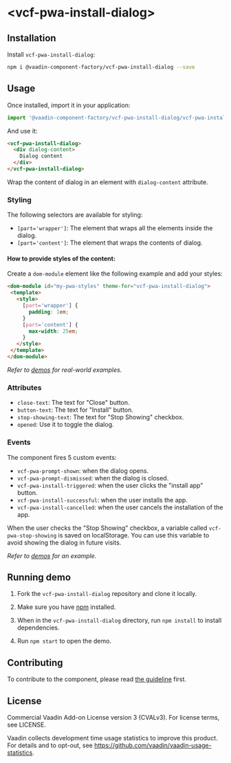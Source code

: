 # &lt;vcf-pwa-install-dialog&gt;

## Installation

Install `vcf-pwa-install-dialog`:

```sh
npm i @vaadin-component-factory/vcf-pwa-install-dialog --save
```

## Usage

Once installed, import it in your application:

```js
import '@vaadin-component-factory/vcf-pwa-install-dialog/vcf-pwa-install-dialog.js';
```

And use it:

```html
<vcf-pwa-install-dialog>
  <div dialog-content>
    Dialog content
  </div>
</vcf-pwa-install-dialog>
```

Wrap the content of dialog in an element with `dialog-content` attribute.

### Styling
The following selectors are available for styling:
 - `[part='wrapper']`: The element that wraps all the elements inside the dialog.
 - `[part='content']`: The element that wraps the contents of dialog.

#### How to provide styles of the content:

Create a `dom-module` element like the following example and add your styles:

```html
<dom-module id="my-pwa-styles" theme-for="vcf-pwa-install-dialog">
 <template>
   <style>
     [part='wrapper'] {
       padding: 1em;
     }
     [part='content'] {
       max-width: 25em;
     }
   </style>
 </template>
</dom-module>
```

*Refer to [demos](#running-demo) for real-world examples.*

### Attributes
 - `close-text`: The text for "Close" button.
 - `button-text`: The text for "Install" button.
 - `stop-showing-text`: The text for "Stop Showing" checkbox.
 - `opened`: Use it to toggle the dialog.

### Events
The component fires 5 custom events:
 - `vcf-pwa-prompt-shown`: when the dialog opens.
 - `vcf-pwa-prompt-dismissed`: when the dialog is closed.
 - `vcf-pwa-install-triggered`: when the user clicks the "install app" button.
 - `vcf-pwa-install-successful`: when the user installs the app.
 - `vcf-pwa-install-cancelled`: when the user cancels the installation of the app.

When the user checks the "Stop Showing" checkbox, a variable called `vcf-pwa-stop-showing` is saved on localStorage. You can use this variable to avoid showing the dialog in future visits.

*Refer to [demos](#running-demo) for an example.*

## Running demo

1. Fork the `vcf-pwa-install-dialog` repository and clone it locally.

1. Make sure you have [npm](https://www.npmjs.com/) installed.

1. When in the `vcf-pwa-install-dialog` directory, run `npm install` to install dependencies.

1. Run `npm start` to open the demo.

## Contributing

To contribute to the component, please read [the guideline](https://github.com/vaadin/vaadin-core/blob/master/CONTRIBUTING.md) first.

## License

Commercial Vaadin Add-on License version 3 (CVALv3). For license terms, see LICENSE.

Vaadin collects development time usage statistics to improve this product. For details and to opt-out, see https://github.com/vaadin/vaadin-usage-statistics.
